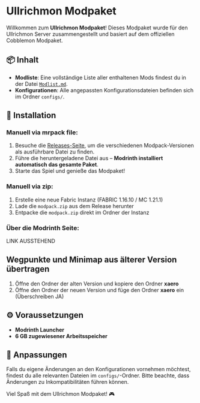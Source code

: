 # Ullrichmon Modpaket

Willkommen zum **Ullrichmon Modpaket**! Dieses Modpaket wurde für den Ullrichmon Server zusammengestellt und basiert auf dem offiziellen Cobblemon Modpaket.

## 📦 Inhalt
- **Modliste**: Eine vollständige Liste aller enthaltenen Mods findest du in der Datei [`Modlist.md`](ModList.md).
- **Konfigurationen**: Alle angepassten Konfigurationsdateien befinden sich im Ordner `configs/`.

## 📜 Installation
### Manuell via mrpack file:
1. Besuche die [Releases-Seite](https://github.com/CptGummiball/Ullrichmon-Modpack/releases), um die verschiedenen Modpack-Versionen als ausführbare Datei zu finden.
2. Führe die heruntergeladene Datei aus – **Modrinth installiert automatisch das gesamte Paket**.
3. Starte das Spiel und genieße das Modpaket!

### Manuell via zip:
1. Erstelle eine neue Fabric Instanz (FABRIC 1.16.10 / MC 1.21.1)
2. Lade die `modpack.zip` aus dem Release herunter
3. Entpacke die `modpack.zip` direkt im Ordner der Instanz

### Über die Modrinth Seite:
LINK AUSSTEHEND

## Wegpunkte und Minimap aus älterer Version übertragen
1. Öffne den Ordner der alten Version und kopiere den Ordner **xaero**
2. Öffne den Ordner der neuen Version und füge den Ordner **xaero** ein (Überschreiben JA)

## ⚙️ Voraussetzungen
- **Modrinth Launcher**
- **6 GB zugewiesener Arbeitsspeicher**

## 🔧 Anpassungen
Falls du eigene Änderungen an den Konfigurationen vornehmen möchtest, findest du alle relevanten Dateien im `configs/`-Ordner. Bitte beachte, dass Änderungen zu Inkompatibilitäten führen können.

Viel Spaß mit dem Ullrichmon Modpaket! 🎮

